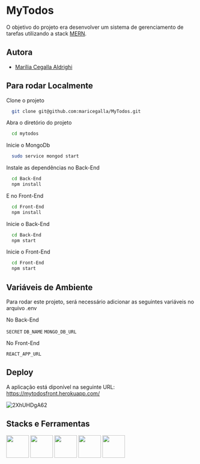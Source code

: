 # MyTodos

O objetivo do projeto era desenvolver um sistema de gerenciamento de tarefas utilizando a stack [MERN](https://www.mongodb.com/languages/mern-stack-tutorial).

## Autora

- [Marília Cegalla Aldrighi](https://www.linkedin.com/in/marilia-aldrighi/)


## Para rodar Localmente

Clone o projeto

```bash
  git clone git@github.com:maricegalla/MyTodos.git
```

Abra o diretório do projeto

```bash
  cd mytodos
```

Inicie o MongoDb

```bash
  sudo service mongod start
```

Instale as dependências no Back-End

```bash
  cd Back-End
  npm install
```
E no Front-End
```bash
  cd Front-End
  npm install
```

Inicie o Back-End

```bash
  cd Back-End
  npm start
```
Inicie o Front-End

```bash
  cd Front-End
  npm start
```


## Variáveis de Ambiente

Para rodar este projeto, será necessário adicionar as seguintes variáveis no arquivo .env

No Back-End

`SECRET`
`DB_NAME`
`MONGO_DB_URL`

No Front-End

`REACT_APP_URL`

## Deploy

A aplicação está diponível na seguinte URL: https://mytodosfront.herokuapp.com/

![2XhUHDgA62](https://user-images.githubusercontent.com/76533793/141881287-3469e410-8d3b-4230-9811-1f5ed6e7d9f5.gif)



## Stacks e Ferramentas
<span>
  <img src="https://cdn.jsdelivr.net/gh/devicons/devicon/icons/mongodb/mongodb-original-wordmark.svg" width="60px" />
  <img src="https://cdn.jsdelivr.net/gh/devicons/devicon/icons/express/express-original-wordmark.svg"  width="60px"/>
  <img src="https://cdn.jsdelivr.net/gh/devicons/devicon/icons/nodejs/nodejs-original-wordmark.svg"  width="60px"/>
  <img src="https://cdn.jsdelivr.net/gh/devicons/devicon/icons/react/react-original.svg" width="60px"/>
  <img src="https://cdn.jsdelivr.net/gh/devicons/devicon/icons/bootstrap/bootstrap-plain.svg" width="60px"/>
</span>
